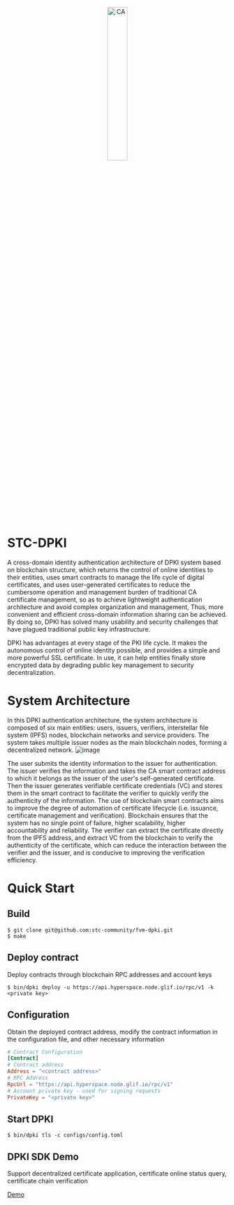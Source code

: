 <p align="center">
<img src="https://user-images.githubusercontent.com/52234994/215312990-066258c1-1864-4d13-ae69-492f76e6e401.png" 
    width="30%" border="0" alt="CA">
</p>

# STC-DPKI
A cross-domain identity authentication architecture of DPKI system based on blockchain structure, which returns the control of online identities to their entities, uses smart contracts to manage the life cycle of digital certificates, and uses user-generated certificates to reduce the cumbersome operation and management burden of traditional CA certificate management, so as to achieve lightweight authentication architecture and avoid complex organization and management, Thus, more convenient and efficient cross-domain information sharing can be achieved. By doing so, DPKI has solved many usability and security challenges that have plagued traditional public key infrastructure.

DPKI has advantages at every stage of the PKI life cycle. It makes the autonomous control of online identity possible, and provides a simple and more powerful SSL certificate. In use, it can help entities finally store encrypted data by degrading public key management to security decentralization.

# System Architecture 
In this DPKI authentication architecture, the system architecture is composed of six main entities: users, issuers, verifiers, interstellar file system (IPFS) nodes, blockchain networks and service providers. The system takes multiple issuer nodes as the main blockchain nodes, forming a decentralized network.
![image](https://user-images.githubusercontent.com/52234994/215308087-de3a4043-6269-4517-a5aa-7847c10e05d9.png)

The user submits the identity information to the issuer for authentication. The issuer verifies the information and takes the CA smart contract address to which it belongs as the issuer of the user's self-generated certificate. Then the issuer generates verifiable certificate credentials (VC) and stores them in the smart contract to facilitate the verifier to quickly verify the authenticity of the information. The use of blockchain smart contracts aims to improve the degree of automation of certificate lifecycle (i.e. issuance, certificate management and verification). Blockchain ensures that the system has no single point of failure, higher scalability, higher accountability and reliability. The verifier can extract the certificate directly from the IPFS address, and extract VC from the blockchain to verify the authenticity of the certificate, which can reduce the interaction between the verifier and the issuer, and is conducive to improving the verification efficiency.


# Quick Start
## Build
```
$ git clone git@github.com:stc-community/fvm-dpki.git
$ make
```

## Deploy contract
Deploy contracts through blockchain RPC addresses and account keys
```
$ bin/dpki deploy -u https://api.hyperspace.node.glif.io/rpc/v1 -k <private key>
```

## Configuration
Obtain the deployed contract address, modify the contract information in the configuration file, and other necessary information
```toml
# Contract Configuration
[Contract]
# Contract address
Address = "<contract address>"
# RPC Address
RpcUrl = "https://api.hyperspace.node.glif.io/rpc/v1"
# Account private key - used for signing requests
PrivateKey = "<private key>"
```

## Start DPKI
```
$ bin/dpki tls -c configs/config.toml
```

## DPKI SDK Demo
Support decentralized certificate application, certificate online status query, certificate chain verification

[Demo](https://github.com/stc-community/stc-dpki-casdk/tree/main/examples)
